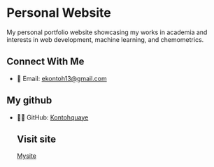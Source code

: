 # Personal Website

My personal portfolio website showcasing my works in academia and interests in web development, machine learning, and chemometrics.

<!-- ## Live Site
🔗 [https://yourwebsiteurl.com](https://yourwebsiteurl.com) -->

## Connect With Me

- 📧 Email: [ekontoh13@gmail.com](mailto:ekontoh13@gmail.com)

## My github

- 👨‍💻 GitHub: [Kontohquaye](https://github.com/Kontohquaye)

  ## Visit site
  [Mysite](https://kontohquaye.netlify.app)
